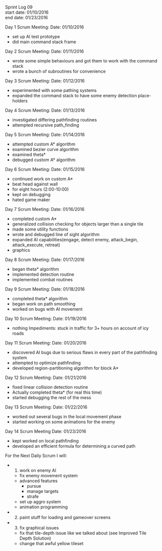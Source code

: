 Sprint Log 09 <br>
start date: 01/10/2016 <br>
end date: 01/23/2016 <br>

Day 1 Scrum Meeting:
Date: 01/10/2016
 - set up AI test prototype
 - did main command stack frame

Day 2 Scrum Meeting:
Date: 01/11/2016
 - wrote some simple behaviours and got them to work with the command stack
 - wrote a bunch of subroutines for convenience

Day 3 Scrum Meeting:
Date: 01/12/2016
 - experimented with some pathing systems
 - expanded the command stack to have some enemy detection place-holders

Day 4 Scrum Meeting:
Date: 01/13/2016
 - investigated differing pathfinding routines
 - attempted recursive path_finding

Day 5 Scrum Meeting:
Date: 01/14/2016
 - attempted custom A* algorithm
 - examined bezier curve algorithm
 - examined theta*
 - debugged custom A* algorithm

Day 6 Scrum Meeting:
Date: 01/15/2016
 - continued work on custom A*
 - beat head against wall
 - for eight hours (2:00-10:00)
 - kept on debugging
 - hated game maker

Day 7 Scrum Meeting:
Date: 01/16/2016
 - completed custom A*
 - generalized collision checking for objects larger than a single tile
 - made some utility functions
 - wrote and debugged line of sight algorithm
 - expanded AI capabilities(engage, detect enemy, attack_begin, attack_execute, retreat)
 - graphics

Day 8 Scrum Meeting:
Date: 01/17/2016
 - began theta* algorithm
 - implemented detection routine
 - implemented combat routines

Day 9 Scrum Meeting:
Date: 01/18/2016
 - completed theta* algorithm
 - began work on path smoothing
 - worked on bugs with AI movement

Day 10 Scrum Meeting:
Date: 01/19/2016
 - nothing
Impediments: stuck in traffic for 3+ hours on account of icy roads

Day 11 Scrum Meeting:
Date: 01/20/2016
 - discovered AI bugs due to serious flaws in every part of the pathfinding system
 - attempted to optimize pathfinding
 - developed region-partitioning algorithm for block A*

Day 12 Scrum Meeting:
Date: 01/21/2016
 - fixed linear collision detection routine
 - Actually completed theta* (for real this time)
 - started debugging the rest of the mess

Day 13 Scrum Meeting:
Date: 01/22/2016
 - worked out several bugs in the local movement phase
 - started working on some animations for the enemy

Day 14 Scrum Meeting
Date: 01/23/2016
 - kept worked on local pathfinding
 - developed an efficient formula for determining a curved path


For the Next Daily Scrum I will:
 - 1. work on enemy AI
	 - fix enemy movement system
	 - advanced features
		 - pursue
		 - manage targets
		 - strafe
	 - set up aggro system
	 - animation programming
 - 2. paint stuff for loading and gameover screens
 - 3. fix graphical issues
	 - fix that tile-depth issue like we talked about (see Improved Tile Depth Solution)
	 - change that awful yellow tileset